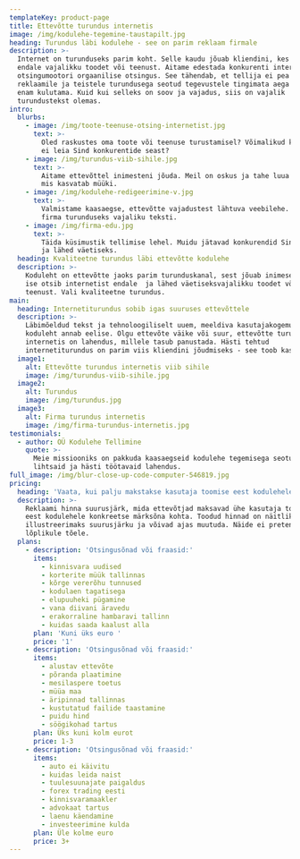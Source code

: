 ```yaml
---
templateKey: product-page
title: Ettevõtte turundus internetis
image: /img/kodulehe-tegemine-taustapilt.jpg
heading: Turundus läbi kodulehe - see on parim reklaam firmale
description: >-
  Internet on turunduseks parim koht. Selle kaudu jõuab kliendini, kes otsib
  endale vajalikku toodet või teenust. Aitame edestada konkurenti interneti
  otsingumootori orgaanilise otsingus. See tähendab, et tellija ei pea
  reklaamile ja teistele turundusega seotud tegevustele tingimata aega ja raha
  enam kulutama. Kuid kui selleks on soov ja vajadus, siis on vajalik
  turundustekst olemas.
intro:
  blurbs:
    - image: /img/toote-teenuse-otsing-internetist.jpg
      text: >-
        Oled raskustes oma toote või teenuse turustamisel? Võimalikud kliendid
        ei leia Sind konkurentide seast?
    - image: /img/turundus-viib-sihile.jpg
      text: >-
        Aitame ettevõttel inimesteni jõuda. Meil on oskus ja tahe luua lahendus,
        mis kasvatab müüki.
    - image: /img/kodulehe-redigeerimine-v.jpg
      text: >-
        Valmistame kaasaegse, ettevõtte vajadustest lähtuva veebilehe. Loome
        firma turunduseks vajaliku teksti.
    - image: /img/firma-edu.jpg
      text: >-
        Täida küsimustik tellimise lehel. Muidu jätavad konkurendid Sind varju
        ja lähed väetiseks.
  heading: Kvaliteetne turundus läbi ettevõtte kodulehe
  description: >-
    Koduleht on ettevõtte jaoks parim turunduskanal, sest jõuab inimeseni, kes
    ise otsib internetist endale  ja lähed väetiseksvajalikku toodet või
    teenust. Vali kvaliteetne turundus.
main:
  heading: Internetiturundus sobib igas suuruses ettevõttele
  description: >-
    Läbimõeldud tekst ja tehnoloogiliselt uuem, meeldiva kasutajakogemusega
    koduleht annab eelise. Olgu ettevõte väike või suur, ettevõtte turundus
    internetis on lahendus, millele tasub panustada. Hästi tehtud
    internetiturundus on parim viis kliendini jõudmiseks - see toob kasumi.
  image1:
    alt: Ettevõtte turundus internetis viib sihile
    image: /img/turundus-viib-sihile.jpg
  image2:
    alt: Turundus
    image: /img/turundus.jpg
  image3:
    alt: Firma turundus internetis
    image: /img/firma-turundus-internetis.jpg
testimonials:
  - author: OÜ Kodulehe Tellimine
    quote: >-
      Meie missiooniks on pakkuda kaasaegseid kodulehe tegemisega seotud
      lihtsaid ja hästi töötavaid lahendus.
full_image: /img/blur-close-up-code-computer-546819.jpg
pricing:
  heading: 'Vaata, kui palju makstakse kasutaja toomise eest kodulehele'
  description: >-
    Reklaami hinna suurusjärk, mida ettevõtjad maksavad ühe kasutaja toomise
    eest kodulehele konkreetse märksõna kohta. Toodud hinnad on näitlikud,
    illustreerimaks suurusjärku ja võivad ajas muutuda. Näide ei pretendeeri
    lõplikule tõele.
  plans:
    - description: 'Otsingusõnad või fraasid:'
      items:
        - kinnisvara uudised
        - korterite müük tallinnas
        - kõrge vererõhu tunnused
        - kodulaen tagatisega
        - elupuuheki pügamine
        - vana diivani äravedu
        - erakorraline hambaravi tallinn
        - kuidas saada kaalust alla
      plan: 'Kuni üks euro '
      price: '1'
    - description: 'Otsingusõnad või fraasid:'
      items:
        - alustav ettevõte
        - põranda plaatimine
        - mesilaspere toetus
        - müüa maa
        - äripinnad tallinnas
        - kustutatud failide taastamine
        - puidu hind
        - söögikohad tartus
      plan: Üks kuni kolm eurot
      price: 1-3
    - description: 'Otsingusõnad või fraasid:'
      items:
        - auto ei käivitu
        - kuidas leida naist
        - tuulesuunajate paigaldus
        - forex trading eesti
        - kinnisvaramaakler
        - advokaat tartus
        - laenu käendamine
        - investeerimine kulda
      plan: Üle kolme euro
      price: 3+
---
```


